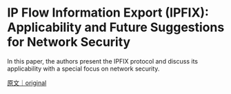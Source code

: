 
# IP Flow Information Export (IPFIX): Applicability and Future Suggestions for Network Security

In this paper, the authors present the IPFIX protocol and discuss its applicability with a special focus on network security.

[原文｜original](https://insights.sei.cmu.edu/library/ip-flow-information-export-ipfix-applicability-and-future-suggestions-for-network-security/)
        